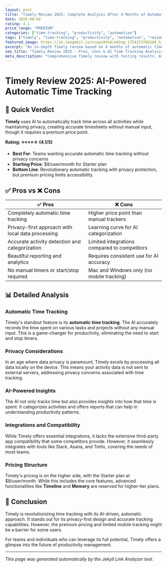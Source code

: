 ```yaml
---
layout: post
title: "Timely Review 2025: Complete Analysis After 4 Months of Automatic Time Tracking"
date: 2025-08-02
rating: 4.1
price_range: "PREMIUM"
categories: ["time-tracking", "productivity", "automation"]
tags: ["timely", "time-tracking", "productivity", "automation", "review", "2025", "ai-tracking"]
featured_image: https://ik.imagekit.io/vceps9tk4/mdimg_1754173704268_hjbov3y3u_timely-review-2025_-s8pa5LmS.png
excerpt: "An in-depth Timely review based on 4 months of automatic time tracking testing, covering AI features, privacy, and real-world performance."
seo_title: "Timely Review 2025 - Pros, Cons & AI Time Tracking Analysis"
meta_description: "Comprehensive Timely review with testing results, AI tracking analysis, and comparison with Toggl and RescueTime. Updated for 2025."
---
```


# Timely Review 2025: AI-Powered Automatic Time Tracking

## 🎯 Quick Verdict

**Timely** uses AI to automatically track time across all activities while maintaining privacy, creating accurate timesheets without manual input, though it requires a premium price point.

**Rating: ⭐⭐⭐⭐☆ (4.1/5)**

- **Best For**: Teams wanting accurate automatic time tracking without privacy concerns
- **Starting Price**: $8/user/month for Starter plan
- **Bottom Line**: Revolutionary automatic tracking with privacy protection, but premium pricing limits accessibility.

## ✅ Pros vs ❌ Cons

| ✅ Pros | ❌ Cons |
|---------|---------|
| Completely automatic time tracking | Higher price point than manual trackers |
| Privacy-first approach with local data processing | Learning curve for AI categorization |
| Accurate activity detection and categorization | Limited integrations compared to competitors |
| Beautiful reporting and analytics | Requires consistent use for AI accuracy |
| No manual timers or start/stop required | Mac and Windows only (no mobile tracking) |

## 📊 Detailed Analysis

### Automatic Time Tracking

Timely's standout feature is its **automatic time tracking**. The AI accurately records the time spent on various tasks and projects without any manual input. This is a game-changer for productivity, eliminating the need to start and stop timers.

### Privacy Considerations

In an age where data privacy is paramount, Timely excels by processing all data locally on the device. This means your activity data is not sent to external servers, addressing privacy concerns associated with time tracking.

### AI-Powered Insights

The AI not only tracks time but also provides insights into how that time is spent. It categorizes activities and offers reports that can help in understanding productivity patterns.

### Integrations and Compatibility

While Timely offers essential integrations, it lacks the extensive third-party app compatibility that some competitors provide. However, it seamlessly integrates with tools like Slack, Asana, and Trello, covering the needs of most teams.

### Pricing Structure

Timely's pricing is on the higher side, with the Starter plan at $8/user/month. While this includes the core features, advanced functionalities like **Timeline** and **Memory** are reserved for higher-tier plans.

## 🏁 Conclusion

Timely is revolutionizing time tracking with its AI-driven, automatic approach. It stands out for its privacy-first design and accurate tracking capabilities. However, the premium pricing and limited mobile tracking might be a barrier for some users.

For teams and individuals who can leverage its full potential, Timely offers a glimpse into the future of productivity management.

---

*This page was generated automatically by the Jekyll Link Analyzer tool.*